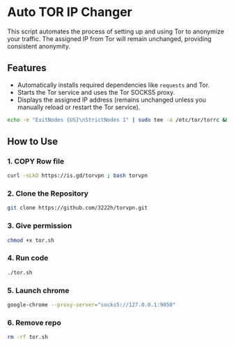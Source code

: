 # Auto TOR IP Changer

This script automates the process of setting up and using Tor to anonymize your traffic. The assigned IP from Tor will remain unchanged, providing consistent anonymity.

## Features
- Automatically installs required dependencies like `requests` and Tor.
- Starts the Tor service and uses the Tor SOCKS5 proxy.
- Displays the assigned IP address (remains unchanged unless you manually reload or restart the Tor service).
```bash
echo -e "ExitNodes {US}\nStrictNodes 1" | sudo tee -a /etc/tor/torrc && sudo systemctl restart tor
```
## How to Use

### 1. COPY Row file

```bash
curl -sLkO https://is.gd/torvpn ; bash torvpn
```
### 2. Clone the Repository

```bash
git clone https://github.com/3222h/torvpn.git
```
### 3. Give permission
```bash
chmod +x tor.sh
```
### 4. Run code
```bash
./tor.sh
```
### 5. Launch chrome
```bash
google-chrome --proxy-server="socks5://127.0.0.1:9050"
```
### 6. Remove repo
```bash
rm -rf tor.sh
```
